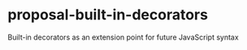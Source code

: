 # proposal-built-in-decorators
Built-in decorators as an extension point for future JavaScript syntax
